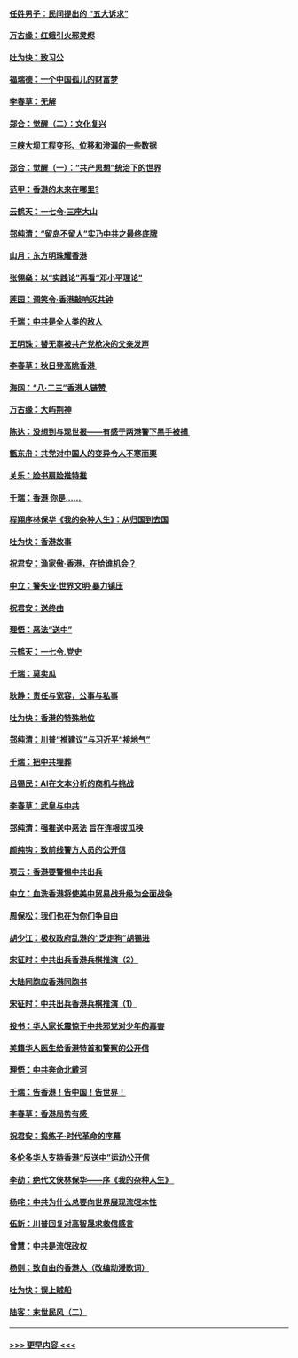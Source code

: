 #### [任姓男子：民间提出的 “五大诉求”](../pages/nsc993/n11482897.md?t=08281022) 
#### [万古缘：红蛾引火邪灵烬](../pages/nsc993/n11482886.md?t=08281022) 
#### [吐为快：致习公](../pages/nsc993/n11482867.md?t=08281022) 
#### [福瑞德：一个中国孤儿的财富梦](../pages/nsc993/n11482817.md?t=08281022) 
#### [李春草：无解](../pages/nsc993/n11482791.md?t=08281022) 
#### [郑合：觉醒（二）：文化复兴](../pages/nsc993/n11478025.md?t=08281022) 
#### [三峡大坝工程变形、位移和渗漏的一些数据](../pages/nsc993/n11478232.md?t=08281022) 
#### [郑合：觉醒（一）：“共产思想”统治下的世界](../pages/nsc993/n11477663.md?t=08281022) 
#### [范甲：香港的未来在哪里?](../pages/nsc993/n11477249.md?t=08281022) 
#### [云鹤天：一七令·三座大山](../pages/nsc993/n11477192.md?t=08281022) 
#### [郑纯清：“留岛不留人”实乃中共之最终底牌](../pages/nsc993/n11476160.md?t=08281022) 
#### [山月：东方明珠耀香港](../pages/nsc993/n11476077.md?t=08281022) 
#### [张翎燊：以“实践论”再看“邓小平理论”](../pages/nsc993/n11475733.md?t=08281022) 
#### [莲园：调笑令‧香港敲响灭共钟](../pages/nsc993/n11475723.md?t=08281022) 
#### [千瑞：中共是全人类的敌人](../pages/nsc993/n11475329.md?t=08281022) 
#### [王明珠：替无辜被共产党枪决的父亲发声](../pages/nsc993/n11474570.md?t=08281022) 
#### [李春草：秋日登高眺香港 ](../pages/nsc993/n11474491.md?t=08281022) 
#### [海网：“八·二三”香港人链赞 ](../pages/nsc993/n11474538.md?t=08281022) 
#### [万古缘：大屿荆神](../pages/nsc993/n11474401.md?t=08281022) 
#### [陈达：没想到与现世报——有感于两港警下黑手被捕 ](../pages/nsc993/n11472557.md?t=08281022) 
#### [甑东舟：共党对中国人的变异令人不寒而栗](../pages/nsc993/n11472496.md?t=08281022) 
#### [关乐：脸书扇脸推特推](../pages/nsc993/n11472488.md?t=08281022) 
#### [千瑞：香港  你是…… ](../pages/nsc993/n11472459.md?t=08281022) 
#### [程翔序林保华《我的杂种人生》：从归国到去国](../pages/nsc993/n11472369.md?t=08281022) 
#### [吐为快：香港故事](../pages/nsc993/n11471931.md?t=08281022) 
#### [祝君安：渔家傲‧香港，在给谁机会？](../pages/nsc993/n11469718.md?t=08281022) 
#### [中立：警失业‧世界文明‧暴力镇压](../pages/nsc993/n11467566.md?t=08281022) 
#### [祝君安：送终曲](../pages/nsc993/n11467546.md?t=08281022) 
#### [理悟：恶法“送中”](../pages/nsc993/n11467290.md?t=08281022) 
#### [云鹤天：一七令.党史](../pages/nsc993/n11464122.md?t=08281022) 
#### [千瑞：莫卖瓜](../pages/nsc993/n11463014.md?t=08281022) 
#### [耿静：责任与宽容，公事与私事](../pages/nsc993/n11462810.md?t=08281022) 
#### [吐为快：香港的特殊地位](../pages/nsc993/n11462562.md?t=08281022) 
#### [郑纯清：川普“推建议”与习近平“接地气”](../pages/nsc993/n11461683.md?t=08281022) 
#### [千瑞：把中共埋葬](../pages/nsc993/n11461658.md?t=08281022) 
#### [吕锡民：AI在文本分析的商机与挑战](../pages/nsc993/n11460607.md?t=08281022) 
#### [李春草：武皇与中共](../pages/nsc993/n11460589.md?t=08281022) 
#### [郑纯清：强推送中恶法 旨在连根拔瓜秧](../pages/nsc993/n11460526.md?t=08281022) 
#### [颜纯钩：致前线警方人员的公开信](../pages/nsc993/n11459564.md?t=08281022) 
#### [项云：香港要警惕中共出兵](../pages/nsc993/n11459530.md?t=08281022) 
#### [中立：血洗香港将使美中贸易战升级为全面战争](../pages/nsc993/n11459717.md?t=08281022) 
#### [周保松：我们也在为你们争自由](../pages/nsc993/n11459087.md?t=08281022) 
#### [胡少江：极权政府乱港的“乏走狗”胡锡进](../pages/nsc993/n11459051.md?t=08281022) 
#### [宋征时：中共出兵香港兵棋推演（2）](../pages/nsc993/n11458306.md?t=08281022) 
#### [大陆同胞应香港同胞书](../pages/nsc993/n11457241.md?t=08281022) 
#### [宋征时：中共出兵香港兵棋推演（1）](../pages/nsc993/n11455979.md?t=08281022) 
#### [投书：华人家长震惊于中共邪党对少年的毒害](../pages/nsc993/n11454664.md?t=08281022) 
#### [美籍华人医生给香港特首和警察的公开信](../pages/nsc993/n11454599.md?t=08281022) 
#### [理悟：中共奔命北戴河](../pages/nsc993/n11454254.md?t=08281022) 
#### [千瑞：告香港！告中国！告世界！](../pages/nsc993/n11452639.md?t=08281022) 
#### [李春草：香港局势有感 ](../pages/nsc993/n11452364.md?t=08281022) 
#### [祝君安：捣练子‧时代革命的序幕](../pages/nsc993/n11452353.md?t=08281022) 
#### [多伦多华人支持香港“反送中”运动公开信](../pages/nsc993/n11452323.md?t=08281022) 
#### [李劼：绝代文侠林保华——序《我的杂种人生》 ](../pages/nsc993/n11452282.md?t=08281022) 
#### [杨咤：中共为什么总要向世界展现流氓本性](../pages/nsc993/n11448899.md?t=08281022) 
#### [伍新：川普回复对高智晟求救信感言](../pages/nsc993/n11448808.md?t=08281022) 
#### [曾慧：中共是流氓政权 ](../pages/nsc993/n11447277.md?t=08281022) 
#### [杨则：致自由的香港人（改编动漫歌词）](../pages/nsc993/n11447253.md?t=08281022) 
#### [吐为快：误上贼船](../pages/nsc993/n11447241.md?t=08281022) 
#### [陆客：末世民风（二）](../pages/nsc993/n11447032.md?t=08281022) 

----
#### [ >>> 更早内容 <<< ](../indexes/nsc993-earlier.md)
